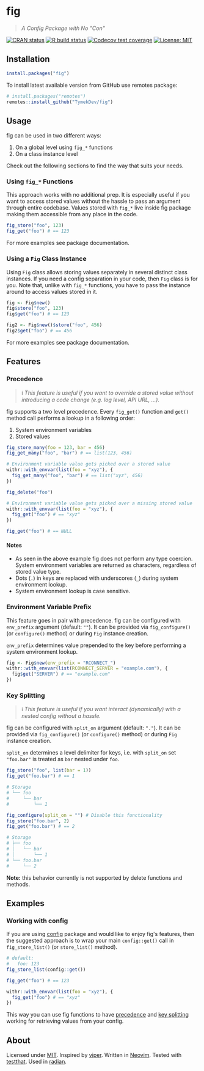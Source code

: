 # fig
> _A Config Package with No "Con"_

<!-- badges: start -->
[![CRAN status](https://www.r-pkg.org/badges/version/fig)](https://cran.r-project.org/package=fig)
[![R build status](https://github.com/TymekDev/fig/workflows/R-CMD-check/badge.svg)](https://github.com/TymekDev/fig/actions)
[![Codecov test coverage](https://codecov.io/gh/TymekDev/fig/branch/main/graph/badge.svg)](https://app.codecov.io/gh/TymekDev/fig?branch=main)
[![License: MIT](https://img.shields.io/badge/License-MIT-blue.svg)][MIT]
<!-- badges: end -->


## Installation
```r
install.packages("fig")
```

To install latest available version from GitHub use remotes package:
```r
# install.packages("remotes")
remotes::install_github("TymekDev/fig")
```


## Usage
fig can be used in two different ways:
1. On a global level using `fig_*` functions
1. On a class instance level

Check out the following sections to find the way that suits your needs.

### Using `fig_*` Functions
This approach works with no additional prep. It is especially useful if you want
to access stored values without the hassle to pass an argument through entire
codebase. Values stored with `fig_*` live inside fig package making them
accessible from any place in the code.

```r
fig_store("foo", 123)
fig_get("foo") # == 123
```
For more examples see package documentation.

### Using a `Fig` Class Instance
Using `Fig` class allows storing values separately in several distinct class
instances. If you need a config separation in your code, then `Fig` class is for you.
Note that, unlike with `fig_*` functions, you have to pass the instance around
to access values stored in it.

```r
fig <- Fig$new()
fig$store("foo", 123)
fig$get("foo") # == 123

fig2 <- Fig$new()$store("foo", 456)
fig2$get("foo") # == 456
```
For more examples see package documentation.


## Features
### Precedence
> :information_source: _This feature is useful if you want to override a stored
> value without introducing a code change (e.g. log level, API URL, ...)._

fig supports a two level precedence. Every `fig_get()` function and `get()`
method call performs a lookup in a following order:
1. System environment variables
1. Stored values

```r
fig_store_many(foo = 123, bar = 456)
fig_get_many("foo", "bar") # == list(123, 456)

# Environment variable value gets picked over a stored value
withr::with_envvar(list(foo = "xyz"), {
  fig_get_many("foo", "bar") # == list("xyz", 456)
})

fig_delete("foo")

# Environment variable value gets picked over a missing stored value
withr::with_envvar(list(foo = "xyz"), {
  fig_get("foo") # == "xyz"
})

fig_get("foo") # == NULL
```

#### Notes
- As seen in the above example fig does not perform any type coercion. System
  environment variables are returned as characters, regardless of stored value
  type.
- Dots (`.`) in keys are replaced with underscores (`_`) during system
  environment lookup.
- System environment lookup is case sensitive.

### Environment Variable Prefix
This feature goes in pair with precedence. fig can be configured with
`env_prefix` argument (default: `""`). It can be provided via `fig_configure()`
(or `configure()` method) or during `Fig` instance creation.

`env_prefix` determines value prepended to the key before performing a system
environment lookup.

```r
fig <- Fig$new(env_prefix = "RCONNECT_")
withr::with_envvar(list(RCONNECT_SERVER = "example.com"), {
  fig$get("SERVER") # == "example.com"
})
```

### Key Splitting
> :information_source: _This feature is useful if you want interact
> (dynamically) with a nested config without a hassle._

fig can be configured with `split_on` argument (default: `"."`). It can be
provided via `fig_configure()` (or `configure()` method) or during `Fig`
instance creation.

`split_on` determines a level delimiter for keys, i.e. with `split_on` set
`"foo.bar"` is treated as `bar` nested under `foo`.

```r
fig_store("foo", list(bar = 1))
fig_get("foo.bar") # == 1

# Storage
# └── foo
#     └── bar
#         └── 1

fig_configure(split_on = "") # Disable this functionality
fig_store("foo.bar", 2)
fig_get("foo.bar") # == 2

# Storage
# ├── foo
# │   └── bar
# │       └── 1
# └── foo.bar
#     └── 2
```

**Note:** this behavior currently is not supported by delete functions and
methods.


## Examples
### Working with config
If you are using [config](https://github.com/rstudio/config) package and would
like to enjoy fig's features, then the suggested approach is to wrap your main
`config::get()` call in `fig_store_list()` (or `store_list()` method).

```r
# default:
#   foo: 123
fig_store_list(config::get())

fig_get("foo") # == 123

withr::with_envvar(list(foo = "xyz"), {
  fig_get("foo") # == "xyz"
})
```

This way you can use fig functions to have [precedence](#precedence) and [key
splitting](#key-splitting) working for retrieving values from your config.


<!--
## Contributing
TODO
-->


## About
Licensed under [MIT].
Inspired by [viper](https://github.com/spf13/viper).
Written in [Neovim](https://github.com/neovim/neovim).
Tested with [testthat](https://github.com/r-lib/testthat).
Used in [radian](https://github.com/randy3k/radian).


<!-- Links -->
[MIT]: https://opensource.org/licenses/MIT
